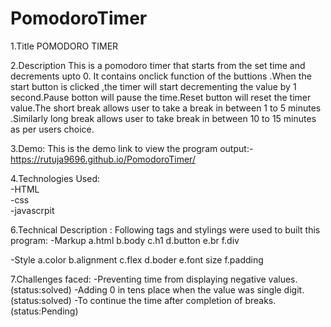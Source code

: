 # PomodoroTimer

1.Title
POMODORO TIMER

2.Description
This is a pomodoro timer that starts from the set time and decrements upto 0. It contains onclick function of the buttions .When the start button is clicked ,the timer will start decrementing the value by 1 second.Pause botton will pause the time.Reset button will reset the timer value.The short break allows user to take a break in between 1 to 5 minutes .Similarly long break allows user to take break in between 10 to 15 minutes as per users choice.

3.Demo:
This is the demo link to view the program output:-
https://rutuja9696.github.io/PomodoroTimer/

4.Technologies Used:\
-HTML\
-css\
-javascrpit

6.Technical Description :
Following tags and stylings were used to built this program:
-Markup
a.html
b.body
c.h1
d.button
e.br
f.div

-Style
a.color
b.alignment
c.flex
d.boder
e.font size
f.padding

7.Challenges faced:
-Preventing time from displaying negative values.(status:solved)
-Adding 0 in tens place when the value was single digit.(status:solved)
-To continue the time after completion of breaks.(status:Pending)
